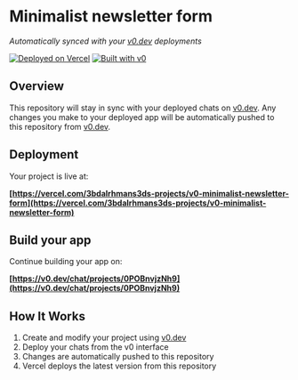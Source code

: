 # Minimalist newsletter form

*Automatically synced with your [v0.dev](https://v0.dev) deployments*

[![Deployed on Vercel](https://img.shields.io/badge/Deployed%20on-Vercel-black?style=for-the-badge&logo=vercel)](https://vercel.com/3bdalrhmans3ds-projects/v0-minimalist-newsletter-form)
[![Built with v0](https://img.shields.io/badge/Built%20with-v0.dev-black?style=for-the-badge)](https://v0.dev/chat/projects/0POBnvjzNh9)

## Overview

This repository will stay in sync with your deployed chats on [v0.dev](https://v0.dev).
Any changes you make to your deployed app will be automatically pushed to this repository from [v0.dev](https://v0.dev).

## Deployment

Your project is live at:

**[https://vercel.com/3bdalrhmans3ds-projects/v0-minimalist-newsletter-form](https://vercel.com/3bdalrhmans3ds-projects/v0-minimalist-newsletter-form)**

## Build your app

Continue building your app on:

**[https://v0.dev/chat/projects/0POBnvjzNh9](https://v0.dev/chat/projects/0POBnvjzNh9)**

## How It Works

1. Create and modify your project using [v0.dev](https://v0.dev)
2. Deploy your chats from the v0 interface
3. Changes are automatically pushed to this repository
4. Vercel deploys the latest version from this repository